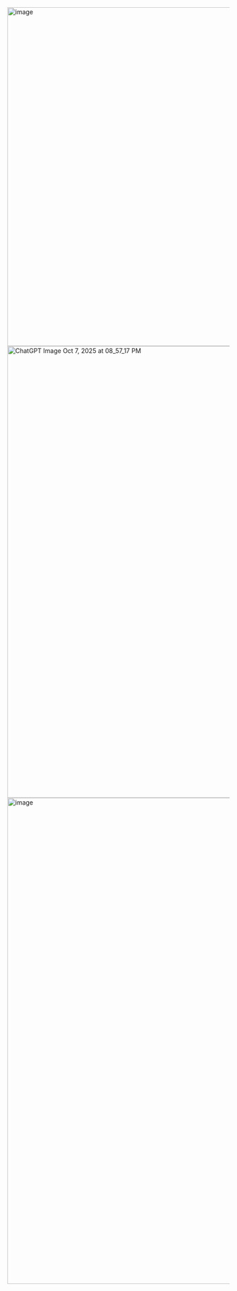 <img width="512" height="768" alt="image" src="https://github.com/user-attachments/assets/29c62449-f5f5-4bb4-a8de-dce90fa162f0" />
<img width="1536" height="1024" alt="ChatGPT Image Oct 7, 2025 at 08_57_17 PM" src="https://github.com/user-attachments/assets/b981984d-5360-4f79-9ebc-ac9d124db146" />

<img width="1642" height="1102" alt="image" src="https://github.com/user-attachments/assets/9e8f9d7d-3575-4ce9-8c41-c5c54e97b99e" />
